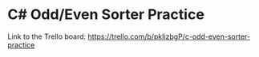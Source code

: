 # C# Odd/Even Sorter Practice

Link to the Trello board: https://trello.com/b/pkIizbgP/c-odd-even-sorter-practice
